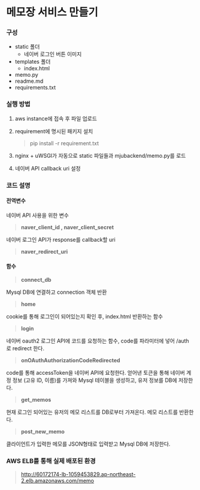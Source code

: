 # 메모장 서비스 만들기

### 구성
- static 폴더
    - 네이버 로그인 버튼 이미지
- templates 폴더
    - index.html
- memo.py
- readme.md
- requirements.txt

### 실행 방법

1. aws instance에 접속 후 파일 업로드

2. requirement에 명시된 패키지 설치
    > pip install -r requirement.txt 

3. nginx + uWSGI가 자동으로 static 파일들과 mjubackend/memo.py를 로드

4. 네이버 API callback uri 설정

### 코드 설명

#### 전역변수 

네이버 API 사용을 위한 변수
>**naver_client_id , naver_client_secret**

네이버 로그인 API가 response를 callback할 uri 
>**naver_redirect_uri**

#### 함수

>**connect_db**

Mysql DB에 연결하고 connection 객체 반환

>**home**

cookie를 통해 로그인이 되어있는지 확인 후, index.html 반환하는 함수

>**login**

네이버 oauth2 로그인 API에 코드를 요청하는 함수, code를 파라미터에 넣어 /auth 로 redirect 한다.

>**onOAuthAuthorizationCodeRedirected**

code를 통해 accessToken을 네이버 API에 요청한다.
얻어낸 토큰을 통해 네이버 계정 정보 (고유 ID, 이름)를 가져와 Mysql 테이블을 생성하고, 유저 정보를 DB에 저장한다.

>**get_memos**

현재 로그인 되어있는 유저의 메모 리스트를 DB로부터 가져온다. 메모 리스트를 반환한다.

>**post_new_memo**

클라이언트가 입력한 메모를 JSON형태로 입력받고 Mysql DB에 저장한다.

### AWS ELB를 통해 실제 배포된 환경
>http://60172174-lb-1059453829.ap-northeast-2.elb.amazonaws.com/memo
